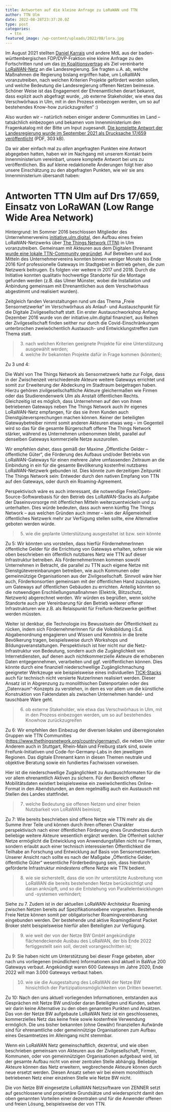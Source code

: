 ```yaml
---
title: Antworten auf die kleine Anfrage zu LoRaWAN und TTN
author: TTN Ulm
date: 2022-08-28T23:37:20.0Z
type: post
categories:
  - ttn
featured_image: /wp-content/uploads/2022/08/lora.jpg
---
```

Im August 2021 stellten [Daniel Karrais](https://www.daniel-karrais-mdl.de/) und andere MdL aus der baden-württembergischen FDP/DVP-Fraktion eine kleine Anfrage zu den Fortschritten rund um das [im Koalitionsvertrag](https://www.baden-wuerttemberg.de/de/regierung/landesregierung/koalitionsvertrag-fuer-baden-wuerttemberg/) als Ziel vereinbarte [LoRaWAN-Netz](https://de.wikipedia.org/wiki/Long_Range_Wide_Area_Network) an die Landesregierung. Sie fragten u.A. ab, welche Maßnahmen die Regierung bislang ergriffen habe, um LoRaWAN voranzutreiben, nach welchen Kriterien Projekte gefördert werden sollen, und welche Bedeutung die Landesregierung offenen Netzen beimesse. Schöner Weise ist das Engagement der Ehrenamtlichen derart bekannt, dass explizit auch abgefragt wurde, „ob externe Stakeholder, wie etwa das Verschwörhaus in Ulm, mit in den Prozess einbezogen werden, um so auf bestehendes Know-how zurückzugreifen“ :)

Also wurden wir – natürlich neben einiger anderer Communities im Land – tatsächlich einbezogen und bekamen vom Innenministerium den Fragenkatalog mit der Bitte um Input zugesandt. [Die komplette Antwort der Landesregierung wurde im September 2021 als Drucksache 17/659 veröffentlicht](https://www.landtag-bw.de/files/live/sites/LTBW/files/dokumente/WP17/Drucksachen/0000/17_0659_D.pdf) (PDF, 303 kB).

Da wir aber einfach mal zu _allen_ angefragten Punkten eine Antwort abgegeben hatten, haben wir im Nachgang mit unserem Kontakt beim Innenministerium vereinbart, unsere komplette Antwort bei uns zu veröffentlichen. Bis auf kleine redaktionelle Änderungen folgt hier also unsere Einschätzung zu den abgefragten Punkten, wie wir sie ans Innenministerium übersandt haben:

# Antworten TTN Ulm auf Drs 17/659, Einsatz von LoRaWAN (Low Range Wide Area Network)

Hintergrund: Im Sommer 2016 beschlossen Mitglieder des Unternehmervereins [initiative.ulm.digital](https://ulm-digital.com/), den Aufbau eines freien LoRaWAN-Netzwerks über [The Things Network (TTN)](https://thethingsnetwork.org/) in Ulm voranzutreiben. Gemeinsam mit Akteuren aus dem Digitalen Ehrenamt [wurde eine lokale TTN-Community gegründet](https://www.thethingsnetwork.org/community/ulm/). Auf Betreiben und aus Mitteln des Unternehmervereins konnten binnen weniger Monate bis Ende 2016 fünf  professionelle Gateways im Stadtgebiet in Betrieb gehen, die zum Netzwerk beitrugen. Es folgten vier weitere in 2017 und 2018. Durch die Initiative konnten qualitativ hochwertige Standorte für die Montage gefunden werden (z.B. das Ulmer Münster, wobei die Installation und Anbindung gemeinsam mit Ehrenamtlichen aus dem Verschwörhaus abgestimmt und realisiert wurden).

Zeitgleich fanden Veranstaltungen rund um das Thema „Freie Sensornetzwerke“ im Verschwörhaus als Anlauf- und Austauschpunkt für die Digitale Zivilgesellschaft statt. Ein erster Austauschworkshop Anfang Dezember 2016 wurde von der initiative.ulm.digital finanziert, aus Reihen der Zivilgesellschaft finden seither nur durch die Covid-Einschränkungen unterbrochen zweiwöchentlich Austausch- und Entwicklungstreffen zum Thema statt.

> 3. nach welchen Kriterien geeignete Projekte für eine Unterstützung ausgewählt werden;
> 4. welche ihr bekannten Projekte dafür in Frage kommen (könnten);

Zu 3 und 4: 

Die Wahl von The Things Network als Sensornetzwerk hatte zur Folge, dass in der Zwischenzeit verschiedenste Akteure weitere Gateways errichtet und somit zur Erweiterung der Abdeckung im Stadtraum beigetragen haben. Hierzu gehören zivilgesellschaftliche Akteure gleichermaßen wie Firmen oder das Studierendenwerk Ulm als Anstalt öffentlichen Rechts.  
Gleichzeitig ist es möglich, dass Unternehmen auf den von ihnen betriebenen Gateways neben The Things Network auch ihr eigenes LoRaWAN-Netz empfangen, für das sie ihren Kunden auch Dienstgüteversprechungen machen können. Keiner der beteiligten Gatewaybetreiber nimmt somit anderen Akteuren etwas weg – im Gegenteil wird so das für die gesamte Bürgerschaft offene The Things Network stärker, während es Unternehmen unbenommen bleibt, parallel auf denselben Gateways kommerzielle Netze auszurollen.

Wir empfehlen daher, dass gemäß der Maxime „Öffentliche Gelder – öffentliche Güter“, die Förderung des Aufbaus und/oder Betriebs von LoRaWAN-Gateways für einen mehrere Jahre umfassenden Zeitraum an die Einbindung in ein für die gesamte Bevölkerung kostenfrei nutzbares LoRaWAN-Netzwerk gebunden ist. Dies könnte zum derzeitigen Zeitpunkt The Things Network sein: Entweder durch den nativen Empfang von TTN auf den Gateways, oder durch ein Roaming-Agreement.

Perspektivisch wäre es auch interessant, die notwendige Freie/Open-Source-Softwarebasis für den Betrieb des LoRaWAN-Stacks als Aufgabe der Daseinsvorsorge mit öffentlichen Mitteln weiterzuentwickeln und zu unterhalten. Dies würde bedeuten, dass auch wenn künftig The Things Network – aus welchen Gründen auch immer – kein der Allgemeinheit öffentliches Netzwerk mehr zur Verfügung stellen sollte, eine Alternative geboten werden würde.



> 5. wie die geplante Unterstützung ausgestaltet ist bzw. sein könnte

Zu 5: Wir könnten uns vorstellen, dass hierfür FördernehmerInnen öffentliche Gelder für die Errichtung von Gateways erhalten, sofern sie wie oben beschrieben ein öffentlich nutzbares Netz wie TTN auf dieser Infrastruktur betreiben. Als FördernehmerInnen kommen sowohl Unternehmen in Betracht, die parallel zu TTN auch eigene Netze mit Dienstgütevereinbarungen betreiben, wie auch Kommunen oder gemeinnützige Organisationen aus der Zivilgesellschaft. Sinnvoll wäre hier auch, Förderkonsortien gemeinsam mit der öffentlichen Hand zuzulassen, um Gateways auf öffentlichen Gebäuden zu errichten. Anteilig könnten so die notwendigen Erschließungsmaßnahmen (Elektrik, Blitzschutz, Netzwerk) abgerechnet werden. Wir würden es begrüßen, wenn solche Standorte auch per Vereinbarung für den Betrieb weiterer offener Infrastrukturen wie z.B. als Relaispunkt für Freifunk-Netzwerke geöffnet werden müssten.

Weiter ist denkbar, die Technologie ins Bewusstsein der Öffentlichkeit zu rücken, indem sich FördernehmerInnen für die Volksbildung i.S.d. Abgabenordnung engagieren und Wissen und Kenntnis in die breite Bevölkerung tragen, beispielsweise durch Workshops und Bildungsveranstaltungen. Perspektivisch ist hier nicht nur die Netz-Infrastruktur von Bedeutung, sondern auch die Zugänglichkeit von Internetdiensten, auf denen auch nichtkommerzielle Akteure die erhobenen Daten entgegennehmen, verarbeiten und ggf. veröffentlichen können. Dies könnte durch eine finanziell niederschwellige Zugänglichmachung geeigneter Werkzeuge wie beispielsweise eines individuellen [TICK-Stacks](https://wiki.archlinux.org/title/TICK_stack) auch für technisch nicht versierte NutzerInnen realisiert werden. Dieser Ansatz ist in Abgrenzung zu monolithischen Datenportalen oder des „Datenraum“-Konzepts zu verstehen, in dem es vor allem um die künstliche Konstruktion von Faktendaten als zwischen Unternehmen handel- und tauschbare Ware geht.

> 6. ob externe Stakeholder, wie etwa das Verschwörhaus in Ulm, mit in den Prozess einbezogen werden, um so auf bestehendes Knowhow zurückzugreifen

Zu 6: Wir empfehlen den Einbezug der diversen lokalen und überregionalen Gruppen wie TTN Communities (https://www.thethingsnetwork.org/country/germany/), die neben Ulm unter Anderem auch in Stuttgart, Rhein-Main und Freiburg stark sind, sowie Freifunk-Initiativen und Code-for-Germany-Labs in den jeweiligen Regionen. Das digitale Ehrenamt kann in diesen Themen neutrale und objektive Beratung sowie ein fundiertes Fachwissen vorweisen. 

Hier ist die niederschwellige Zugänglichkeit zu Austauschformaten für die vor allem ehrenamtlich Aktiven zu sichern. Für den Bereich offener Mobilitätsdaten existiert beispielsweise ein zweiwöchentliches Online-Format in den Abendstunden, an dem regelmäßig auch ein Austausch mit Stellen des Landes stattfindet.


> 7. welche Bedeutung sie offenen Netzen und einer freien Nutzbarkeit von LoRaWAN beimisst; 

Zu 7: Wie bereits beschrieben sind offene Netze wie TTN mehr als die Summe ihrer Teile und können durch ihren offenen Charakter perspektivisch nach einer öffentlichen Förderung eines Grundnetzes durch beliebige weitere Akteure wesentlich ergänzt werden. Die Offenheit solcher Netze ermöglicht die Entwicklung von Anwendungsfällen nicht nur Firmen, sondern erlaubt auch einer technisch interessierten Öffentlichkeit die Teilhabe an Forschung und Entwicklung auf Basis von Sensornetzwerken. Unserer Ansicht nach sollte es nach der Maßgabe „Öffentliche Gelder, öffentliche Güter“ wesentliche Förderbedingung sein, dass hierdurch geförderte Infrastruktur _mindestens_ offene Netze wie TTN bedient.

> 8. wie sie sicherstellt, dass die von ihr unterstützte Ausbreitung von LoRaWAN die bereits bestehenden Netze berücksichtigt und daran anknüpft, und so die Entstehung von Parallelentwicklungen und -systemen verhindert;

Siehe zu 7. Zudem ist in der aktuellen LoRaWAN-Architektur Roaming zwischen Netzen bereits auf Spezifikationsebene vorgesehen. Bestehende Freie Netze können somit per obligatorischer Roamingvereinbarung eingebunden werden. Der bestehende und aktive Roamingdienst Packet Broker steht beispielsweise hierfür allen Beteiligten zur Verfügung.

> 9. wie weit der von der Netze BW GmbH angekündigte flächendeckende Ausbau des LoRaWAN, der bis Ende 2022 fertiggestellt sein soll, derzeit vorangeschritten ist;

Zu 9: Sie haben nicht um Unterstützung bei dieser Frage gebeten, aber nach uns vorliegenen (mündlichen) Informationen sind aktuell in BaWue 200 Gateways verbaut. Angekündigt waren 600 Gateways im Jahre 2020, Ende 2022 will man 3.000 Gateways verbaut haben.

> 10. wie sie die Ausgestaltung des LoRaWAN der Netze BW hinsichtlich der Partizipationsmöglichkeiten von Dritten bewertet.
 
Zu 10: Nach den uns aktuell vorliegenden Informationen, entstanden aus Gesprächen mit Netze BW und/oder daran Beteiligten und Kunden, sehen wir darin keine Alternative zu den oben genannten Punkten und Ansätzen. Das von der Netze BW aufgebaute LoRaWAN Netz ist ein geschlossenes, kommerzielles Netz das keine freie sowie kostenfreie Verwendung ermöglich. Die uns bisher bekannten (ohne Gewähr) finanziellen Aufwände sind für ehrenamtliche oder gemeinnützige Organisationen zum Aufbau eines Gesamtnetzes im Alleingang nicht stemmbar. 

Wenn ein LoRaWAN Netz gemeinschaftlich, dezentral, und wie oben beschrieben gemeinsam von Akteuren aus der Zivilgesellschaft, Firmen, Kommunen, oder von gemeinnützigen Organisationen aufgebaut wird, ist der gesamte Aufbau nicht von einer zentralen Stelle abhängig. Beliebige Akteure können das Netz erweitern, wegbrechende Akteure können durch neue ersetzt werden. Diesen Ansatz sehen wir bei einem monolithisch betriebenen Netz einer einzelnen Stelle wie Netze BW nicht.

Die von Netze BW eingesetzte LoRaWAN Netzsoftware von ZENNER setzt auf geschlossene und proprietäre Grundsätze und wiederspricht damit den oben genannten Vorteilen einer dezentralen und für die Anwender offenen und freien Lösung, beispielsweise der von TTN. 
